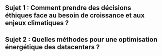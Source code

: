 ## Sujet 1 : Comment prendre des décisions éthiques face au besoin de croissance et aux enjeux climatiques ?


## Sujet 2 : Quelles méthodes pour une optimisation énergétique des datacenters ?
